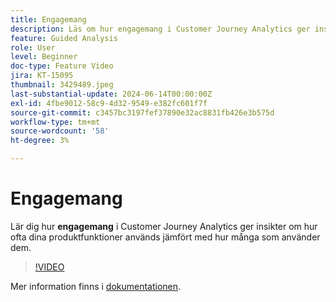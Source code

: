 ```yaml
---
title: Engagemang
description: Läs om hur engagemang i Customer Journey Analytics ger insikter om hur ofta era produktfunktioner används jämfört med hur många som använder dem.
feature: Guided Analysis
role: User
level: Beginner
doc-type: Feature Video
jira: KT-15095
thumbnail: 3429489.jpeg
last-substantial-update: 2024-06-14T00:00:00Z
exl-id: 4fbe9012-58c9-4d32-9549-e382fc601f7f
source-git-commit: c3457bc3197fef37890e32ac8831fb426e3b575d
workflow-type: tm+mt
source-wordcount: '58'
ht-degree: 3%

---
```


# Engagemang

Lär dig hur **engagemang** i Customer Journey Analytics ger insikter om hur ofta dina produktfunktioner används jämfört med hur många som använder dem.

>[!VIDEO](https://video.tv.adobe.com/v/3429489/&learn=on)

Mer information finns i [dokumentationen](https://experienceleague.adobe.com/sv/docs/analytics-platform/using/guided-analysis/feature-matrix/engagement).
